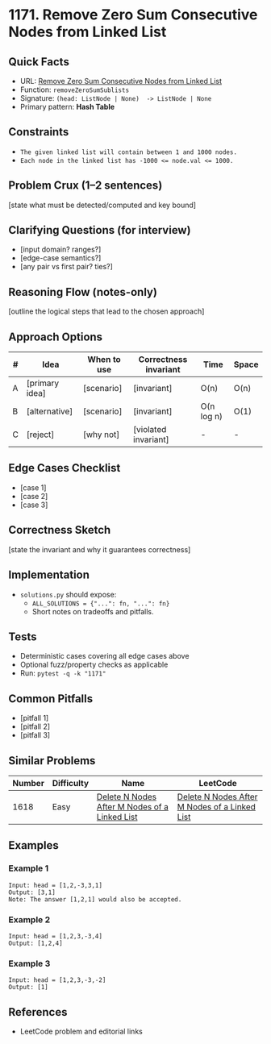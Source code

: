 # 1171. Remove Zero Sum Consecutive Nodes from Linked List

## Quick Facts

- URL: [Remove Zero Sum Consecutive Nodes from Linked List](https://leetcode.com/problems/remove-zero-sum-consecutive-nodes-from-linked-list/)
- Function: `removeZeroSumSublists`
- Signature: `(head: ListNode | None)  -> ListNode | None`
- Primary pattern: **Hash Table**

## Constraints

- `The given linked list will contain between 1 and 1000 nodes.`
- `Each node in the linked list has -1000 <= node.val <= 1000.`

## Problem Crux (1–2 sentences)

[state what must be detected/computed and key bound]

## Clarifying Questions (for interview)

- [input domain? ranges?]
- [edge-case semantics?]
- [any pair vs first pair? ties?]

## Reasoning Flow (notes-only)

[outline the logical steps that lead to the chosen approach]

## Approach Options

| # | Idea | When to use | Correctness invariant | Time | Space |
|---|------|-------------|-----------------------|------|-------|
| A | [primary idea] | [scenario] | [invariant] | O(n) | O(n) |
| B | [alternative] | [scenario] | [invariant] | O(n log n) | O(1) |
| C | [reject] | [why not] | [violated invariant] | - | - |

## Edge Cases Checklist

- [case 1]
- [case 2]
- [case 3]

## Correctness Sketch

[state the invariant and why it guarantees correctness]

## Implementation

- `solutions.py` should expose:
  - `ALL_SOLUTIONS = {"...": fn, "...": fn}`
  - Short notes on tradeoffs and pitfalls.

## Tests

- Deterministic cases covering all edge cases above
- Optional fuzz/property checks as applicable
- Run: `pytest -q -k "1171"`

## Common Pitfalls

- [pitfall 1]
- [pitfall 2]
- [pitfall 3]

## Similar Problems

| Number | Difficulty | Name | LeetCode |
|---|---|---|---|
| 1618 | Easy | [Delete N Nodes After M Nodes of a Linked List](../1618-delete-n-nodes-after-m-nodes-of-a-linked-list/readme.md) | [Delete N Nodes After M Nodes of a Linked List](https://leetcode.com/problems/delete-n-nodes-after-m-nodes-of-a-linked-list/) |

## Examples

### Example 1

```text
Input: head = [1,2,-3,3,1]
Output: [3,1]
Note: The answer [1,2,1] would also be accepted.
```

### Example 2

```text
Input: head = [1,2,3,-3,4]
Output: [1,2,4]
```

### Example 3

```text
Input: head = [1,2,3,-3,-2]
Output: [1]
```

## References

- LeetCode problem and editorial links
